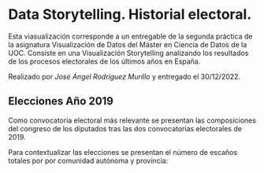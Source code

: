 # Data Storytelling. Historial electoral.

Esta viasualización corresponde a un entregable de la segunda práctica de la asignatura Visualización de Datos del Máster en Ciencia de Datos de la UOC. Consiste en una Visualización Storytelling analizando los resultados de los procesos electorales de los últimos años en España.

Realizado por *José Ángel Rodríguez Murillo* y entregado el 30/12/2022.

## Elecciones Año 2019

Como convocatoria electoral más relevante se presentan las composiciones del congreso de los diputados tras las dos convocatorias electorales de 2019.

<div class="flourish-embed flourish-parliament" data-src="visualisation/12292558"><script src="https://public.flourish.studio/resources/embed.js"></script></div>
<div class="flourish-embed flourish-map" data-src="visualisation/12293525"><script src="https://public.flourish.studio/resources/embed.js"></script></div>

Para contextualizar las elecciones se presentan el número de escaños totales por por comunidad autónoma y provincia:

<div class="flourish-embed flourish-chart" data-src="visualisation/12292210"><script src="https://public.flourish.studio/resources/embed.js"></script></div>
<div class="flourish-embed flourish-chart" data-src="visualisation/12292373"><script src="https://public.flourish.studio/resources/embed.js"></script></div>

